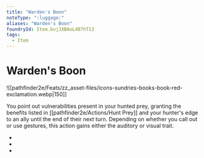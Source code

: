 ```yaml
---
title: "Warden's Boon"
noteType: ":luggage:"
aliases: "Warden's Boon"
foundryId: Item.bvjJXBAoL4B7hT13
tags:
  - Item
---
```


# Warden's Boon
![[pathfinder2e/Feats/zz_asset-files/icons-sundries-books-book-red-exclamation.webp|150]]

You point out vulnerabilities present in your hunted prey, granting the benefits listed in [[pathfinder2e/Actions/Hunt Prey]] and your hunter's edge to an ally until the end of their next turn. Depending on whether you call out or use gestures, this action gains either the auditory or visual trait.

*   
*   
*   
